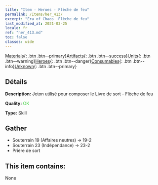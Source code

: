 ```yaml
---
title: "Item - Heroes - Flèche de feu"
permalink: /Items/her_413/
excerpt: "Era of Chaos  Flèche de feu"
last_modified_at: 2021-03-25
locale: fr
ref: "her_413.md"
toc: false
classes: wide
---
```

 [Materials](/fr/Items/){: .btn .btn--primary}[Artifacts](/fr/Items/Artifacts/){: .btn .btn--success}[Units](/fr/Items/Units/){: .btn .btn--warning}[Heroes](/fr/Items/Heroes/){: .btn .btn--danger}[Consumables](/fr/Items/Consumables/){: .btn .btn--info}[Unknown](/fr/Items/Unknown/){: .btn .btn--primary}

## Détails
 **Description:** Jeton utilisé pour composer le Livre de sort - Flèche de feu

 **Quality:** <span style="color: #32CD32">OK</span>

 **Type:** Skill

## Gather

*    Souterrain 19 (Affaires neutres) -> 19-2 
*    Souterrain 23 (Indépendance) -> 23-2 
*    Prière de sort 

## This item contains:

  None

